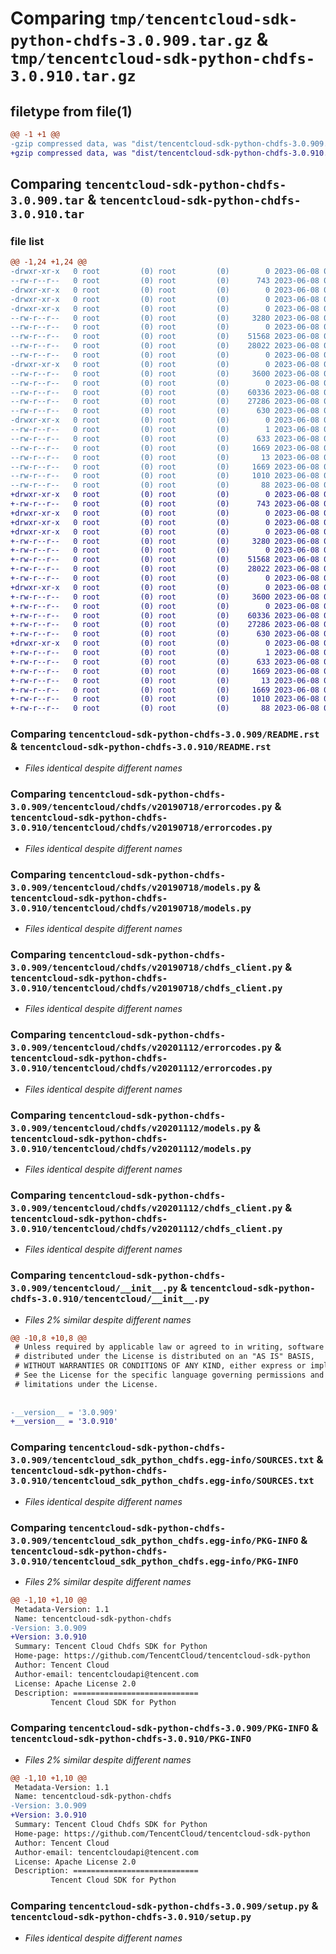 # Comparing `tmp/tencentcloud-sdk-python-chdfs-3.0.909.tar.gz` & `tmp/tencentcloud-sdk-python-chdfs-3.0.910.tar.gz`

## filetype from file(1)

```diff
@@ -1 +1 @@
-gzip compressed data, was "dist/tencentcloud-sdk-python-chdfs-3.0.909.tar", last modified: Thu Jun  8 00:20:25 2023, max compression
+gzip compressed data, was "dist/tencentcloud-sdk-python-chdfs-3.0.910.tar", last modified: Thu Jun  8 09:05:58 2023, max compression
```

## Comparing `tencentcloud-sdk-python-chdfs-3.0.909.tar` & `tencentcloud-sdk-python-chdfs-3.0.910.tar`

### file list

```diff
@@ -1,24 +1,24 @@
-drwxr-xr-x   0 root         (0) root         (0)        0 2023-06-08 00:20:25.000000 tencentcloud-sdk-python-chdfs-3.0.909/
--rw-r--r--   0 root         (0) root         (0)      743 2023-06-08 00:20:25.000000 tencentcloud-sdk-python-chdfs-3.0.909/README.rst
-drwxr-xr-x   0 root         (0) root         (0)        0 2023-06-08 00:20:25.000000 tencentcloud-sdk-python-chdfs-3.0.909/tencentcloud/
-drwxr-xr-x   0 root         (0) root         (0)        0 2023-06-08 00:20:25.000000 tencentcloud-sdk-python-chdfs-3.0.909/tencentcloud/chdfs/
-drwxr-xr-x   0 root         (0) root         (0)        0 2023-06-08 00:20:25.000000 tencentcloud-sdk-python-chdfs-3.0.909/tencentcloud/chdfs/v20190718/
--rw-r--r--   0 root         (0) root         (0)     3280 2023-06-08 00:20:25.000000 tencentcloud-sdk-python-chdfs-3.0.909/tencentcloud/chdfs/v20190718/errorcodes.py
--rw-r--r--   0 root         (0) root         (0)        0 2023-06-08 00:20:25.000000 tencentcloud-sdk-python-chdfs-3.0.909/tencentcloud/chdfs/v20190718/__init__.py
--rw-r--r--   0 root         (0) root         (0)    51568 2023-06-08 00:20:25.000000 tencentcloud-sdk-python-chdfs-3.0.909/tencentcloud/chdfs/v20190718/models.py
--rw-r--r--   0 root         (0) root         (0)    28022 2023-06-08 00:20:25.000000 tencentcloud-sdk-python-chdfs-3.0.909/tencentcloud/chdfs/v20190718/chdfs_client.py
--rw-r--r--   0 root         (0) root         (0)        0 2023-06-08 00:20:25.000000 tencentcloud-sdk-python-chdfs-3.0.909/tencentcloud/chdfs/__init__.py
-drwxr-xr-x   0 root         (0) root         (0)        0 2023-06-08 00:20:25.000000 tencentcloud-sdk-python-chdfs-3.0.909/tencentcloud/chdfs/v20201112/
--rw-r--r--   0 root         (0) root         (0)     3600 2023-06-08 00:20:25.000000 tencentcloud-sdk-python-chdfs-3.0.909/tencentcloud/chdfs/v20201112/errorcodes.py
--rw-r--r--   0 root         (0) root         (0)        0 2023-06-08 00:20:25.000000 tencentcloud-sdk-python-chdfs-3.0.909/tencentcloud/chdfs/v20201112/__init__.py
--rw-r--r--   0 root         (0) root         (0)    60336 2023-06-08 00:20:25.000000 tencentcloud-sdk-python-chdfs-3.0.909/tencentcloud/chdfs/v20201112/models.py
--rw-r--r--   0 root         (0) root         (0)    27286 2023-06-08 00:20:25.000000 tencentcloud-sdk-python-chdfs-3.0.909/tencentcloud/chdfs/v20201112/chdfs_client.py
--rw-r--r--   0 root         (0) root         (0)      630 2023-06-08 00:20:25.000000 tencentcloud-sdk-python-chdfs-3.0.909/tencentcloud/__init__.py
-drwxr-xr-x   0 root         (0) root         (0)        0 2023-06-08 00:20:25.000000 tencentcloud-sdk-python-chdfs-3.0.909/tencentcloud_sdk_python_chdfs.egg-info/
--rw-r--r--   0 root         (0) root         (0)        1 2023-06-08 00:20:25.000000 tencentcloud-sdk-python-chdfs-3.0.909/tencentcloud_sdk_python_chdfs.egg-info/dependency_links.txt
--rw-r--r--   0 root         (0) root         (0)      633 2023-06-08 00:20:25.000000 tencentcloud-sdk-python-chdfs-3.0.909/tencentcloud_sdk_python_chdfs.egg-info/SOURCES.txt
--rw-r--r--   0 root         (0) root         (0)     1669 2023-06-08 00:20:25.000000 tencentcloud-sdk-python-chdfs-3.0.909/tencentcloud_sdk_python_chdfs.egg-info/PKG-INFO
--rw-r--r--   0 root         (0) root         (0)       13 2023-06-08 00:20:25.000000 tencentcloud-sdk-python-chdfs-3.0.909/tencentcloud_sdk_python_chdfs.egg-info/top_level.txt
--rw-r--r--   0 root         (0) root         (0)     1669 2023-06-08 00:20:25.000000 tencentcloud-sdk-python-chdfs-3.0.909/PKG-INFO
--rw-r--r--   0 root         (0) root         (0)     1010 2023-06-08 00:20:25.000000 tencentcloud-sdk-python-chdfs-3.0.909/setup.py
--rw-r--r--   0 root         (0) root         (0)       88 2023-06-08 00:20:25.000000 tencentcloud-sdk-python-chdfs-3.0.909/setup.cfg
+drwxr-xr-x   0 root         (0) root         (0)        0 2023-06-08 09:05:58.000000 tencentcloud-sdk-python-chdfs-3.0.910/
+-rw-r--r--   0 root         (0) root         (0)      743 2023-06-08 09:05:58.000000 tencentcloud-sdk-python-chdfs-3.0.910/README.rst
+drwxr-xr-x   0 root         (0) root         (0)        0 2023-06-08 09:05:58.000000 tencentcloud-sdk-python-chdfs-3.0.910/tencentcloud/
+drwxr-xr-x   0 root         (0) root         (0)        0 2023-06-08 09:05:58.000000 tencentcloud-sdk-python-chdfs-3.0.910/tencentcloud/chdfs/
+drwxr-xr-x   0 root         (0) root         (0)        0 2023-06-08 09:05:58.000000 tencentcloud-sdk-python-chdfs-3.0.910/tencentcloud/chdfs/v20190718/
+-rw-r--r--   0 root         (0) root         (0)     3280 2023-06-08 09:05:58.000000 tencentcloud-sdk-python-chdfs-3.0.910/tencentcloud/chdfs/v20190718/errorcodes.py
+-rw-r--r--   0 root         (0) root         (0)        0 2023-06-08 09:05:58.000000 tencentcloud-sdk-python-chdfs-3.0.910/tencentcloud/chdfs/v20190718/__init__.py
+-rw-r--r--   0 root         (0) root         (0)    51568 2023-06-08 09:05:58.000000 tencentcloud-sdk-python-chdfs-3.0.910/tencentcloud/chdfs/v20190718/models.py
+-rw-r--r--   0 root         (0) root         (0)    28022 2023-06-08 09:05:58.000000 tencentcloud-sdk-python-chdfs-3.0.910/tencentcloud/chdfs/v20190718/chdfs_client.py
+-rw-r--r--   0 root         (0) root         (0)        0 2023-06-08 09:05:58.000000 tencentcloud-sdk-python-chdfs-3.0.910/tencentcloud/chdfs/__init__.py
+drwxr-xr-x   0 root         (0) root         (0)        0 2023-06-08 09:05:58.000000 tencentcloud-sdk-python-chdfs-3.0.910/tencentcloud/chdfs/v20201112/
+-rw-r--r--   0 root         (0) root         (0)     3600 2023-06-08 09:05:58.000000 tencentcloud-sdk-python-chdfs-3.0.910/tencentcloud/chdfs/v20201112/errorcodes.py
+-rw-r--r--   0 root         (0) root         (0)        0 2023-06-08 09:05:58.000000 tencentcloud-sdk-python-chdfs-3.0.910/tencentcloud/chdfs/v20201112/__init__.py
+-rw-r--r--   0 root         (0) root         (0)    60336 2023-06-08 09:05:58.000000 tencentcloud-sdk-python-chdfs-3.0.910/tencentcloud/chdfs/v20201112/models.py
+-rw-r--r--   0 root         (0) root         (0)    27286 2023-06-08 09:05:58.000000 tencentcloud-sdk-python-chdfs-3.0.910/tencentcloud/chdfs/v20201112/chdfs_client.py
+-rw-r--r--   0 root         (0) root         (0)      630 2023-06-08 09:05:58.000000 tencentcloud-sdk-python-chdfs-3.0.910/tencentcloud/__init__.py
+drwxr-xr-x   0 root         (0) root         (0)        0 2023-06-08 09:05:58.000000 tencentcloud-sdk-python-chdfs-3.0.910/tencentcloud_sdk_python_chdfs.egg-info/
+-rw-r--r--   0 root         (0) root         (0)        1 2023-06-08 09:05:58.000000 tencentcloud-sdk-python-chdfs-3.0.910/tencentcloud_sdk_python_chdfs.egg-info/dependency_links.txt
+-rw-r--r--   0 root         (0) root         (0)      633 2023-06-08 09:05:58.000000 tencentcloud-sdk-python-chdfs-3.0.910/tencentcloud_sdk_python_chdfs.egg-info/SOURCES.txt
+-rw-r--r--   0 root         (0) root         (0)     1669 2023-06-08 09:05:58.000000 tencentcloud-sdk-python-chdfs-3.0.910/tencentcloud_sdk_python_chdfs.egg-info/PKG-INFO
+-rw-r--r--   0 root         (0) root         (0)       13 2023-06-08 09:05:58.000000 tencentcloud-sdk-python-chdfs-3.0.910/tencentcloud_sdk_python_chdfs.egg-info/top_level.txt
+-rw-r--r--   0 root         (0) root         (0)     1669 2023-06-08 09:05:58.000000 tencentcloud-sdk-python-chdfs-3.0.910/PKG-INFO
+-rw-r--r--   0 root         (0) root         (0)     1010 2023-06-08 09:05:58.000000 tencentcloud-sdk-python-chdfs-3.0.910/setup.py
+-rw-r--r--   0 root         (0) root         (0)       88 2023-06-08 09:05:58.000000 tencentcloud-sdk-python-chdfs-3.0.910/setup.cfg
```

### Comparing `tencentcloud-sdk-python-chdfs-3.0.909/README.rst` & `tencentcloud-sdk-python-chdfs-3.0.910/README.rst`

 * *Files identical despite different names*

### Comparing `tencentcloud-sdk-python-chdfs-3.0.909/tencentcloud/chdfs/v20190718/errorcodes.py` & `tencentcloud-sdk-python-chdfs-3.0.910/tencentcloud/chdfs/v20190718/errorcodes.py`

 * *Files identical despite different names*

### Comparing `tencentcloud-sdk-python-chdfs-3.0.909/tencentcloud/chdfs/v20190718/models.py` & `tencentcloud-sdk-python-chdfs-3.0.910/tencentcloud/chdfs/v20190718/models.py`

 * *Files identical despite different names*

### Comparing `tencentcloud-sdk-python-chdfs-3.0.909/tencentcloud/chdfs/v20190718/chdfs_client.py` & `tencentcloud-sdk-python-chdfs-3.0.910/tencentcloud/chdfs/v20190718/chdfs_client.py`

 * *Files identical despite different names*

### Comparing `tencentcloud-sdk-python-chdfs-3.0.909/tencentcloud/chdfs/v20201112/errorcodes.py` & `tencentcloud-sdk-python-chdfs-3.0.910/tencentcloud/chdfs/v20201112/errorcodes.py`

 * *Files identical despite different names*

### Comparing `tencentcloud-sdk-python-chdfs-3.0.909/tencentcloud/chdfs/v20201112/models.py` & `tencentcloud-sdk-python-chdfs-3.0.910/tencentcloud/chdfs/v20201112/models.py`

 * *Files identical despite different names*

### Comparing `tencentcloud-sdk-python-chdfs-3.0.909/tencentcloud/chdfs/v20201112/chdfs_client.py` & `tencentcloud-sdk-python-chdfs-3.0.910/tencentcloud/chdfs/v20201112/chdfs_client.py`

 * *Files identical despite different names*

### Comparing `tencentcloud-sdk-python-chdfs-3.0.909/tencentcloud/__init__.py` & `tencentcloud-sdk-python-chdfs-3.0.910/tencentcloud/__init__.py`

 * *Files 2% similar despite different names*

```diff
@@ -10,8 +10,8 @@
 # Unless required by applicable law or agreed to in writing, software
 # distributed under the License is distributed on an "AS IS" BASIS,
 # WITHOUT WARRANTIES OR CONDITIONS OF ANY KIND, either express or implied.
 # See the License for the specific language governing permissions and
 # limitations under the License.
 
 
-__version__ = '3.0.909'
+__version__ = '3.0.910'
```

### Comparing `tencentcloud-sdk-python-chdfs-3.0.909/tencentcloud_sdk_python_chdfs.egg-info/SOURCES.txt` & `tencentcloud-sdk-python-chdfs-3.0.910/tencentcloud_sdk_python_chdfs.egg-info/SOURCES.txt`

 * *Files identical despite different names*

### Comparing `tencentcloud-sdk-python-chdfs-3.0.909/tencentcloud_sdk_python_chdfs.egg-info/PKG-INFO` & `tencentcloud-sdk-python-chdfs-3.0.910/tencentcloud_sdk_python_chdfs.egg-info/PKG-INFO`

 * *Files 2% similar despite different names*

```diff
@@ -1,10 +1,10 @@
 Metadata-Version: 1.1
 Name: tencentcloud-sdk-python-chdfs
-Version: 3.0.909
+Version: 3.0.910
 Summary: Tencent Cloud Chdfs SDK for Python
 Home-page: https://github.com/TencentCloud/tencentcloud-sdk-python
 Author: Tencent Cloud
 Author-email: tencentcloudapi@tencent.com
 License: Apache License 2.0
 Description: ============================
         Tencent Cloud SDK for Python
```

### Comparing `tencentcloud-sdk-python-chdfs-3.0.909/PKG-INFO` & `tencentcloud-sdk-python-chdfs-3.0.910/PKG-INFO`

 * *Files 2% similar despite different names*

```diff
@@ -1,10 +1,10 @@
 Metadata-Version: 1.1
 Name: tencentcloud-sdk-python-chdfs
-Version: 3.0.909
+Version: 3.0.910
 Summary: Tencent Cloud Chdfs SDK for Python
 Home-page: https://github.com/TencentCloud/tencentcloud-sdk-python
 Author: Tencent Cloud
 Author-email: tencentcloudapi@tencent.com
 License: Apache License 2.0
 Description: ============================
         Tencent Cloud SDK for Python
```

### Comparing `tencentcloud-sdk-python-chdfs-3.0.909/setup.py` & `tencentcloud-sdk-python-chdfs-3.0.910/setup.py`

 * *Files identical despite different names*

